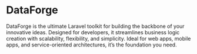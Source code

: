 # DataForge
DataForge is the ultimate Laravel toolkit for building the backbone of your innovative ideas. Designed for developers, it streamlines business logic creation with scalability, flexibility, and simplicity. Ideal for web apps, mobile apps, and service-oriented architectures, it’s the foundation you need.
